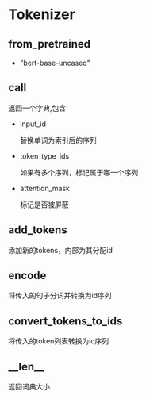 # Tokenizer

## from_pretrained

- "bert-base-uncased"

## call

返回一个字典,包含

- input_id

  替换单词为索引后的序列

- token_type_ids

  如果有多个序列，标记属于哪一个序列

- attention_mask

  标记是否被屏蔽

## add_tokens

添加新的tokens，内部为其分配id

## encode

将传入的句子分词并转换为id序列

## convert_tokens_to_ids

将传入的token列表转换为id序列

## \__len\_\_

返回词典大小